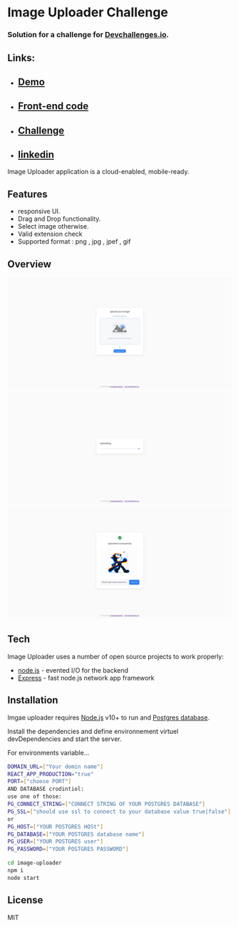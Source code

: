 # Image Uploader Challenge
### Solution for a challenge for [Devchallenges.io](https://devchallenges.io/).

## Links:
- ## [Demo](https://image-upload-websit.onrender.com)
- ## [Front-end code](https://github.com/moharambe1/image-uploader)
- ## [Challenge](https://github.com/moharambe1/image-uploader)
- ## [linkedin](https://www.linkedin.com/in/ahmed-dhia-eddine-mohammedi-0696b6212/)

Image Uploader application is a cloud-enabled, mobile-ready.

## Features
- responsive UI. 
- Drag and Drop functionality.
- Select image otherwise.
- Valid extension check
- Supported format : png , jpg , jpef , gif

## Overview

![alt text](https://github.com/moharambe1/image-uploader/blob/master/screenshot/1.png "uploading page")
![alt text](https://github.com/moharambe1/image-uploader/blob/master/screenshot/2.png "loading page")
![alt text](https://github.com/moharambe1/image-uploader/blob/master/screenshot/3.png "succes uploading page")

## Tech
Image Uploader uses a number of open source projects to work properly:
- [node.js] - evented I/O for the backend
- [Express] - fast node.js network app framework

## Installation

Imgae uploader requires [Node.js](https://nodejs.org/) v10+ to run and [Postgres database](https://www.postgresql.org/).

Install the dependencies and define environnement virtuel devDependencies and start the server.

For environments variable…
```sh
DOMAIN_URL=["Your domin name"]
REACT_APP_PRODUCTION="true"
PORT=["choose PORT"]
AND DATABASE crodintiol:
use one of those:
PG_CONNECT_STRING=["CONNECT STRING OF YOUR POSTGRES DATABASE"]
PG_SSL=["should use ssl to connect to your database value true|false"]
or
PG_HOST=["YOUR POSTGRES HOSt"]
PG_DATABASE=["YOUR POSTGRES database name"]
PG_USER=["YOUR POSTGRES user"]
PG_PASSWORD=["YOUR POSTGRES PASSWORD"]
```

```sh
cd image-uploader
npm i
node start
```


## License

MIT


[//]: # (These are reference links used in the body of this note and get stripped out when the markdown processor does its job. There is no need to format nicely because it shouldn't be seen. Thanks SO - http://stackoverflow.com/questions/4823468/store-comments-in-markdown-syntax)

   [node.js]: <http://nodejs.org>
   [express]: <http://expressjs.com>
